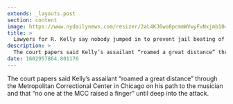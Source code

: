 ```yaml
--- 
extends: _layouts.post 
section: content 
image: https://www.nydailynews.com/resizer/2aL4KJ6wo8pcmmWVwyFvNxjmb10=/1200x0/top/cloudfront-us-east-1.images.arcpublishing.com/tronc/ALAXGYZNUJE2VOGQ2OPHBVLRXQ.jpg 
title: > 
  Lawyers for R. Kelly say nobody jumped in to prevent jail beating of singer 
description: > 
  The court papers said Kelly’s assailant “roamed a great distance” through the Metropolitan Correctional Center in Chicago on his path to the musician and that “no one at the MCC raised a finger” until deep into the attack. 
date: 1602957864.801176 
--- 
```

The court papers said Kelly’s assailant “roamed a great distance” through the Metropolitan Correctional Center in Chicago on his path to the musician and that “no one at the MCC raised a finger” until deep into the attack.